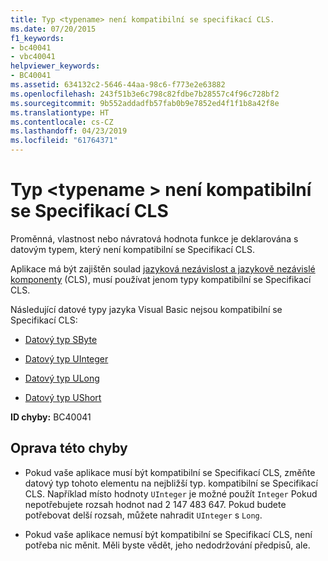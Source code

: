 ```yaml
---
title: Typ <typename> není kompatibilní se specifikací CLS.
ms.date: 07/20/2015
f1_keywords:
- bc40041
- vbc40041
helpviewer_keywords:
- BC40041
ms.assetid: 634132c2-5646-44aa-98c6-f773e2e63882
ms.openlocfilehash: 243f51b3e6c798c82fdbe7b28557c4f96c728bf2
ms.sourcegitcommit: 9b552addadfb57fab0b9e7852ed4f1f1b8a42f8e
ms.translationtype: HT
ms.contentlocale: cs-CZ
ms.lasthandoff: 04/23/2019
ms.locfileid: "61764371"
---
```

# <a name="type-typename-is-not-cls-compliant"></a>Typ \<typename > není kompatibilní se Specifikací CLS
Proměnná, vlastnost nebo návratová hodnota funkce je deklarována s datovým typem, který není kompatibilní se Specifikací CLS.  
  
 Aplikace má být zajištěn soulad [jazyková nezávislost a jazykově nezávislé komponenty](../../../standard/language-independence-and-language-independent-components.md) (CLS), musí používat jenom typy kompatibilní se Specifikací CLS.  
  
 Následující datové typy jazyka Visual Basic nejsou kompatibilní se Specifikací CLS:  
  
- [Datový typ SByte](../../../visual-basic/language-reference/data-types/sbyte-data-type.md)  
  
- [Datový typ UInteger](../../../visual-basic/language-reference/data-types/uinteger-data-type.md)  
  
- [Datový typ ULong](../../../visual-basic/language-reference/data-types/ulong-data-type.md)  
  
- [Datový typ UShort](../../../visual-basic/language-reference/data-types/ushort-data-type.md)  
  
 **ID chyby:** BC40041  
  
## <a name="to-correct-this-error"></a>Oprava této chyby  
  
- Pokud vaše aplikace musí být kompatibilní se Specifikací CLS, změňte datový typ tohoto elementu na nejbližší typ. kompatibilní se Specifikací CLS. Například místo hodnoty `UInteger` je možné použít `Integer` Pokud nepotřebujete rozsah hodnot nad 2 147 483 647. Pokud budete potřebovat delší rozsah, můžete nahradit `UInteger` s `Long`.  
  
- Pokud vaše aplikace nemusí být kompatibilní se Specifikací CLS, není potřeba nic měnit. Měli byste vědět, jeho nedodržování předpisů, ale.